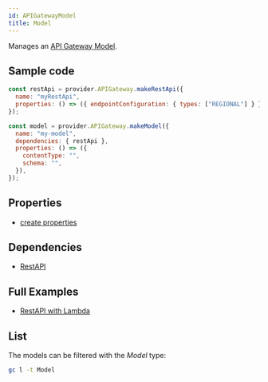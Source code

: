 ```yaml
---
id: APIGatewayModel
title: Model
---
```


Manages an [API Gateway Model](https://console.aws.amazon.com/apigateway/main/apis).

## Sample code

```js
const restApi = provider.APIGateway.makeRestApi({
  name: "myRestApi",
  properties: () => ({ endpointConfiguration: { types: ["REGIONAL"] } }),
});

const model = provider.APIGateway.makeModel({
  name: "my-model",
  dependencies: { restApi },
  properties: () => ({
    contentType: "",
    schema: "",
  }),
});
```

## Properties

- [create properties](https://docs.aws.amazon.com/AWSJavaScriptSDK/latest/AWS/APIGateway.html#createModel-property)

## Dependencies

- [RestAPI](./APIGatewayRestApi)

## Full Examples

- [RestAPI with Lambda](https://github.com/grucloud/grucloud/tree/main/examples/aws/api-gateway/restapi-lambda)

## List

The models can be filtered with the _Model_ type:

```sh
gc l -t Model
```

```txt

```
